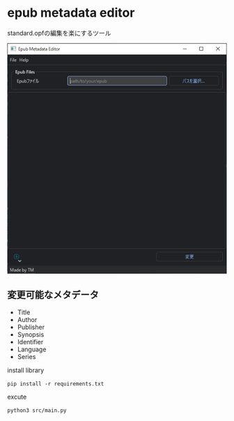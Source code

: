 # epub metadata editor
standard.opfの編集を楽にするツール

![](image/2023-12-08_20h05_41.png)

## 変更可能なメタデータ
- Title
- Author
- Publisher
- Synopsis
- Identifier
- Language
- Series


install library
```command
pip install -r requirements.txt
```
excute
```command
python3 src/main.py
```


